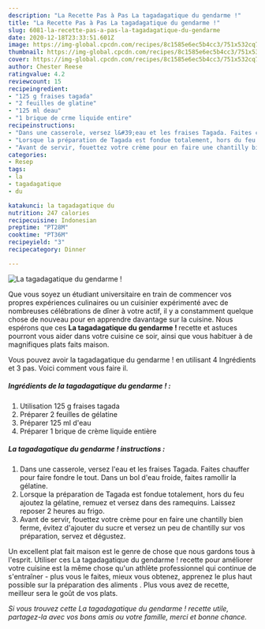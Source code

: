 ```yaml
---
description: "La Recette Pas à Pas La tagadagatique du gendarme !"
title: "La Recette Pas à Pas La tagadagatique du gendarme !"
slug: 6081-la-recette-pas-a-pas-la-tagadagatique-du-gendarme
date: 2020-12-18T23:33:51.601Z
image: https://img-global.cpcdn.com/recipes/8c1585e6ec5b4cc3/751x532cq70/la-tagadagatique-du-gendarme-photo-principale-de-la-recette.jpg
thumbnail: https://img-global.cpcdn.com/recipes/8c1585e6ec5b4cc3/751x532cq70/la-tagadagatique-du-gendarme-photo-principale-de-la-recette.jpg
cover: https://img-global.cpcdn.com/recipes/8c1585e6ec5b4cc3/751x532cq70/la-tagadagatique-du-gendarme-photo-principale-de-la-recette.jpg
author: Chester Reese
ratingvalue: 4.2
reviewcount: 15
recipeingredient:
- "125 g fraises tagada"
- "2 feuilles de glatine"
- "125 ml deau"
- "1 brique de crme liquide entire"
recipeinstructions:
- "Dans une casserole, versez l&#39;eau et les fraises Tagada. Faites chauffer pour faire fondre le tout. Dans un bol d&#39;eau froide, faites ramollir la gélatine."
- "Lorsque la préparation de Tagada est fondue totalement, hors du feu ajoutez la gélatine, remuez et versez dans des ramequins. Laissez reposer 2 heures au frigo."
- "Avant de servir, fouettez votre crème pour en faire une chantilly bien ferme, évitez d&#39;ajouter du sucre et versez un peu de chantilly sur vos préparation, servez et dégustez."
categories:
- Resep
tags:
- la
- tagadagatique
- du

katakunci: la tagadagatique du 
nutrition: 247 calories
recipecuisine: Indonesian
preptime: "PT28M"
cooktime: "PT36M"
recipeyield: "3"
recipecategory: Dinner

---
```



![La tagadagatique du gendarme !](https://img-global.cpcdn.com/recipes/8c1585e6ec5b4cc3/751x532cq70/la-tagadagatique-du-gendarme-photo-principale-de-la-recette.jpg)

Que vous soyez un étudiant universitaire en train de commencer vos propres expériences culinaires ou un cuisinier expérimenté avec de nombreuses célébrations de dîner à votre actif, il y a constamment quelque chose de nouveau pour en apprendre davantage sur la cuisine. Nous espérons que ces <strong> La tagadagatique du gendarme ! </strong> recette et astuces pourront vous aider dans votre cuisine ce soir, ainsi que vous habituer à de magnifiques plats faits maison.

<!--inarticleads1-->

Vous pouvez avoir la tagadagatique du gendarme ! en utilisant 4 Ingrédients et 3 pas. Voici comment vous faire il.

##### Ingrédients de la tagadagatique du gendarme ! :

1. Utilisation 125 g fraises tagada
1. Préparer 2 feuilles de gélatine
1. Préparer 125 ml d&#39;eau
1. Préparer 1 brique de crème liquide entière




<!--inarticleads2-->

##### La tagadagatique du gendarme ! instructions :

1. Dans une casserole, versez l&#39;eau et les fraises Tagada. Faites chauffer pour faire fondre le tout. Dans un bol d&#39;eau froide, faites ramollir la gélatine.
1. Lorsque la préparation de Tagada est fondue totalement, hors du feu ajoutez la gélatine, remuez et versez dans des ramequins. Laissez reposer 2 heures au frigo.
1. Avant de servir, fouettez votre crème pour en faire une chantilly bien ferme, évitez d&#39;ajouter du sucre et versez un peu de chantilly sur vos préparation, servez et dégustez.




<!--inarticleads1-->

<p>
Un excellent plat fait maison est le genre de chose que nous gardons tous à l'esprit. Utiliser ces La tagadagatique du gendarme ! recette pour améliorer votre cuisine est la même chose qu'un athlète professionnel qui continue de s'entraîner - plus vous le faites, mieux vous obtenez, apprenez le plus haut possible sur la préparation des aliments . Plus vous avez de recette, meilleur sera le goût de vos plats.
</p>

<p>
<i>Si vous trouvez cette La tagadagatique du gendarme ! recette utile, partagez-la avec vos bons amis ou votre famille, merci et bonne chance.</i>
</p>
